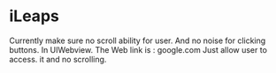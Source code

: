 # iLeaps
Currently make sure no scroll ability for user. And no noise for clicking buttons. In UIWebview. 
The Web link is : google.com
Just allow user to access. it and no scrolling. 
